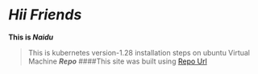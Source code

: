 # ***Hii Friends***
**This is _Naidu_**
> This is kubernetes version-1.28 installation steps on ubuntu Virtual Machine ***Repo***
####This site was built using [Repo Url](https://github.com/adikesavanaidug2404/kubernetes_installation_steps_on_ubuntu_v1.28.git)
